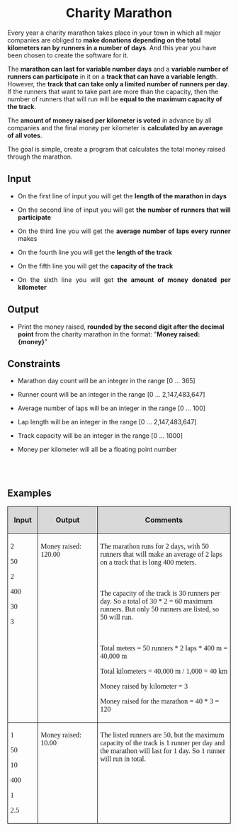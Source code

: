 <H1 CLASS="western" ALIGN=CENTER>
Charity Marathon</H1>
<P STYLE="margin-top: 0.06in">Every year a charity marathon takes
place in your town in which all major companies are obliged to <B>make
donations depending on the total kilometers ran by runners in a
number of days</B>. And this year you have been chosen to create the
software for it.</P>
<P STYLE="margin-top: 0.06in">The <B>marathon can last for variable
number days</B> and a <B>variable number of runners can participate</B>
in it on a <B>track that can have a variable length</B>. However, the
<B>track that can take only a limited number of runners per day</B>.
If the runners that want to take part are more than the capacity,
then the number of runners that will run will be <B>equal to the
maximum capacity of the track</B>.</P>
<P STYLE="margin-top: 0.06in">The <B>amount of money raised per
kilometer is voted</B> in advance by all companies and the final
money per kilometer is <B>calculated by an average of all votes</B>. 
</P>
<P STYLE="margin-top: 0.06in">The goal is simple, create a program
that calculates the total money raised through the marathon.</P>
<H2 CLASS="western" ALIGN=JUSTIFY>Input</H2>
<UL>
	<LI><P ALIGN=JUSTIFY STYLE="margin-top: 0.06in">On the first line of
	input you will get the <B>length of the marathon in days</B></P>
	<LI><P ALIGN=JUSTIFY STYLE="margin-top: 0.06in">On the second line
	of input you will get <B>the number of runners that will participate</B></P>
	<LI><P ALIGN=JUSTIFY STYLE="margin-top: 0.06in">On the third line
	you will get the <B>average number of laps every runner</B> makes</P>
	<LI><P ALIGN=JUSTIFY STYLE="margin-top: 0.06in">On the fourth line
	you will get the <B>length of the track</B></P>
	<LI><P ALIGN=JUSTIFY STYLE="margin-top: 0.06in">On the fifth line
	you will get the <B>capacity of the track</B></P>
	<LI><P ALIGN=JUSTIFY STYLE="margin-top: 0.06in">On the sixth line
	you will get <B>the amount of money donated per kilometer</B></P>
</UL>
<H2 CLASS="western" ALIGN=JUSTIFY>Output</H2>
<UL>
	<LI><P STYLE="margin-top: 0.06in">Print the money raised, <B>rounded
	by the second digit after the decimal point</B> from the charity
	marathon in the format: &quot;<B>Money raised: {money}</B>&quot;</P>
</UL>
<H2 CLASS="western" ALIGN=JUSTIFY>Constraints</H2>
<UL>
	<LI><P STYLE="margin-top: 0.06in">Marathon day count will be an
	integer in the range [0 … 365]</P>
	<LI><P STYLE="margin-top: 0.06in">Runner count will be an integer in
	the range [0 … 2,147,483,647]</P>
	<LI><P STYLE="margin-top: 0.06in">Average number of laps will be an
	integer in the range [0 … 100]</P>
	<LI><P STYLE="margin-top: 0.06in">Lap length will be an integer in
	the range [0 … 2,147,483,647]</P>
	<LI><P STYLE="margin-top: 0.06in"><A NAME="_GoBack"></A>Track
	capacity will be an integer in the range [0 … 1000]</P>
	<LI><P STYLE="margin-top: 0.06in">Money per kilometer will all be a
	floating point number</P>
</UL>
<P STYLE="margin-bottom: 0.14in"><BR><BR>
</P>
<H2 CLASS="western" STYLE="page-break-before: always">Examples</H2>
<TABLE WIDTH=701 CELLPADDING=4 CELLSPACING=0>
	<COL WIDTH=67>
	<COL WIDTH=172>
	<COL WIDTH=437>
	<TR VALIGN=TOP>
		<TD WIDTH=67 BGCOLOR="#d9d9d9" STYLE="border: 1px solid #00000a; padding-top: 0.04in; padding-bottom: 0.04in; padding-left: 0.06in; padding-right: 0.06in">
			<P ALIGN=CENTER><B>Input</B></P>
		</TD>
		<TD WIDTH=172 BGCOLOR="#d9d9d9" STYLE="border: 1px solid #00000a; padding-top: 0.04in; padding-bottom: 0.04in; padding-left: 0.06in; padding-right: 0.06in">
			<P ALIGN=CENTER><B>Output</B></P>
		</TD>
		<TD WIDTH=437 BGCOLOR="#d9d9d9" STYLE="border: 1px solid #00000a; padding-top: 0.04in; padding-bottom: 0.04in; padding-left: 0.06in; padding-right: 0.06in">
			<P ALIGN=CENTER><B>Comments</B></P>
		</TD>
	</TR>
	<TR VALIGN=TOP>
		<TD WIDTH=67 STYLE="border: 1px solid #00000a; padding-top: 0.04in; padding-bottom: 0.04in; padding-left: 0.06in; padding-right: 0.06in">
			<P STYLE="margin-bottom: 0in"><FONT FACE="Consolas, serif">2</FONT></P>
			<P STYLE="margin-bottom: 0in"><FONT FACE="Consolas, serif">50</FONT></P>
			<P STYLE="margin-bottom: 0in"><FONT FACE="Consolas, serif">2</FONT></P>
			<P STYLE="margin-bottom: 0in"><FONT FACE="Consolas, serif">400</FONT></P>
			<P STYLE="margin-bottom: 0in"><FONT FACE="Consolas, serif">30</FONT></P>
			<P><FONT FACE="Consolas, serif">3</FONT></P>
		</TD>
		<TD WIDTH=172 STYLE="border: 1px solid #00000a; padding-top: 0.04in; padding-bottom: 0.04in; padding-left: 0.06in; padding-right: 0.06in">
			<P><FONT FACE="Consolas, serif">Money raised: 120.00</FONT></P>
		</TD>
		<TD WIDTH=437 STYLE="border: 1px solid #00000a; padding-top: 0.04in; padding-bottom: 0.04in; padding-left: 0.06in; padding-right: 0.06in">
			<P STYLE="margin-bottom: 0in"><FONT FACE="Consolas, serif">The
			marathon runs for 2 days, with 50 runners that will make an
			average of 2 laps on a track that is long 400 meters. </FONT>
			</P>
			<P STYLE="margin-bottom: 0in"><BR>
			</P>
			<P STYLE="margin-bottom: 0in"><FONT FACE="Consolas, serif">The
			capacity of the track is 30 runners per day. So a total of 30 * 2
			= 60 maximum runners. But only 50 runners are listed, so 50 will
			run.</FONT></P>
			<P STYLE="margin-bottom: 0in"><BR>
			</P>
			<P STYLE="margin-bottom: 0in"><FONT FACE="Consolas, serif">Total
			meters = 50 runners * 2 laps * 400 m = 40,000 m</FONT></P>
			<P STYLE="margin-bottom: 0in"><FONT FACE="Consolas, serif">Total
			kilometers = 40,000 m / 1,000 = 40 km</FONT></P>
			<P STYLE="margin-bottom: 0in"><FONT FACE="Consolas, serif">Money
			raised by kilometer = 3</FONT></P>
			<P><FONT FACE="Consolas, serif">Money raised for the marathon = 40
			* 3 = 120 </FONT>
			</P>
		</TD>
	</TR>
	<TR VALIGN=TOP>
		<TD WIDTH=67 STYLE="border: 1px solid #00000a; padding-top: 0.04in; padding-bottom: 0.04in; padding-left: 0.06in; padding-right: 0.06in">
			<P STYLE="margin-bottom: 0in"><FONT FACE="Consolas, serif">1</FONT></P>
			<P STYLE="margin-bottom: 0in"><FONT FACE="Consolas, serif">50</FONT></P>
			<P STYLE="margin-bottom: 0in"><FONT FACE="Consolas, serif">10</FONT></P>
			<P STYLE="margin-bottom: 0in"><FONT FACE="Consolas, serif">400</FONT></P>
			<P STYLE="margin-bottom: 0in"><FONT FACE="Consolas, serif">1</FONT></P>
			<P><FONT FACE="Consolas, serif">2.5</FONT></P>
		</TD>
		<TD WIDTH=172 STYLE="border: 1px solid #00000a; padding-top: 0.04in; padding-bottom: 0.04in; padding-left: 0.06in; padding-right: 0.06in">
			<P><FONT FACE="Consolas, serif">Money raised: 10.00</FONT></P>
		</TD>
		<TD WIDTH=437 STYLE="border: 1px solid #00000a; padding-top: 0.04in; padding-bottom: 0.04in; padding-left: 0.06in; padding-right: 0.06in">
			<P STYLE="margin-bottom: 0in"><FONT FACE="Consolas, serif">The
			listed runners are 50, but the maximum capacity of the track is 1
			runner per day and the marathon will last for 1 day. So 1 runner
			will run in total.</FONT></P>
			<P STYLE="margin-bottom: 0in"><BR>
			</P>
			<P STYLE="margin-bottom: 0in"><BR>
			</P>
			<P><BR>
			</P>
		</TD>
	</TR>
</TABLE>